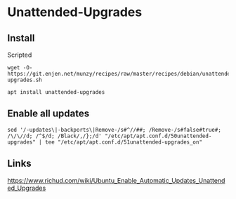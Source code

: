 <!-- TITLE: Unattended Upgrades -->
<!-- SUBTITLE: A quick summary of Unattended Upgrades -->

# Unattended-Upgrades

## Install 
Scripted
```
wget -O- https://git.enjen.net/munzy/recipes/raw/master/recipes/debian/unattended-upgrades.sh
```

```
apt install unattended-upgrades
```

## Enable all updates

```
sed '/-updates\|-backports\|Remove-/s#^//##; /Remove-/s#false#true#; /\/\//d; /^$/d; /Black/,/};/d' "/etc/apt/apt.conf.d/50unattended-upgrades" | tee "/etc/apt/apt.conf.d/51unattended-upgrades_on"
```

## Links

https://www.richud.com/wiki/Ubuntu_Enable_Automatic_Updates_Unattended_Upgrades
